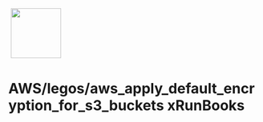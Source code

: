 <img align="center" src="https://unskript.com/assets/favicon.png" width="100" height="100" style="padding: 5px">

 # AWS/legos/aws_apply_default_encryption_for_s3_buckets xRunBooks

